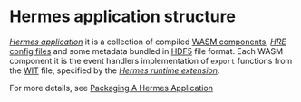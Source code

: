 # Hermes application structure

[*Hermes application*] it is a collection of compiled
[WASM components](https://component-model.bytecodealliance.org/introduction.html),
[*HRE* config files](./hre_init_setup.md)
and some metadata
bundled in [HDF5] file format.
Each WASM component it is the event handlers implementation of `export` functions from the [WIT] file,
specified by the [*Hermes runtime extension*].

For more details, see [Packaging A Hermes Application](../hermes_packaging_requirements/application.md)

[WIT]: https://component-model.bytecodealliance.org/design/wit.html
[*Hermes runtime extension*]: ./../../05_building_block_view/hermes_core.md#hermes-runtime-extension-hre
[*Hermes application*]: ./../../05_building_block_view//hermes_core.md#hermes-application
[HDF5]: https://www.hdfgroup.org/solutions/hdf5/
